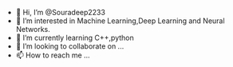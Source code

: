- 👋 Hi, I’m @Souradeep2233
- 👀 I’m interested in Machine Learning,Deep Learning and Neural Networks.
- 🌱 I’m currently learning C++,python
- 💞️ I’m looking to collaborate on ...
- 📫 How to reach me ...

<!---
Souradeep2233/Souradeep2233 is a ✨ special ✨ repository because its `README.md` (this file) appears on your GitHub profile.
You can click the Preview link to take a look at your changes.
--->
